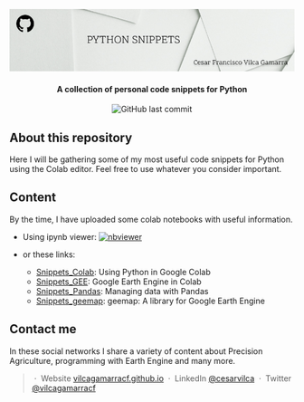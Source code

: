 <p align='center'>
   <img src="Python_snippets_logo.jpg" alt="Python Snippets Logo"/>
</p>

<h4 align="center"> A collection of personal code snippets for Python</h4>

<p align='center'>
   <img src="https://img.shields.io/github/last-commit/vilcagamarracf/Python_Snippets?style=flat-square" alt="GitHub last commit"/>
</p>

## About this repository

Here I will be gathering some of my most useful code snippets for Python using the Colab editor. Feel free to use whatever you consider important.

## Content

By the time, I have uploaded some colab notebooks with useful information.  

- Using ipynb viewer: [![nbviewer](https://raw.githubusercontent.com/jupyter/design/master/logos/Badges/nbviewer_badge.svg)](
https://nbviewer.org/github/vilcagamarracf/Playing-with-Python/tree/main/notebooks/)

- or these links:
   - [Snippets_Colab](snippets/Snippets_Colab.ipynb): Using Python in Google Colab
   - [Snippets_GEE](https://colab.research.google.com/github/vilcagamarracf/Python_Snippets/blob/main/snippets/Snippets_GEE.ipynb): Google Earth Engine in Colab
   - [Snippets_Pandas](snippets/Snippets_Pandas.ipynb): Managing data with Pandas
   - [Snippets_geemap](snippets/Snippets_geemap.ipynb): geemap: A library for Google Earth Engine

## Contact me

In these social networks I share a variety of content about Precision Agriculture, programming with Earth Engine and many more. 

> &nbsp;&middot;&nbsp; Website [vilcagamarracf.github.io](https://vilcagamarracf.github.io/) &nbsp;&middot;&nbsp;
> LinkedIn [@cesarvilca](https://www.linkedin.com/in/cesarvilca/) &nbsp;&middot;&nbsp;
> Twitter [@vilcagamarracf](https://twitter.com/vilcagamarracf)


